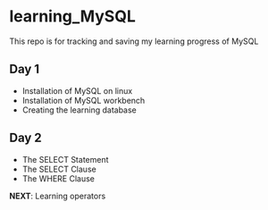 # learning_MySQL
This repo is for tracking and saving my learning progress of MySQL
## Day 1
* Installation of MySQL on linux 
* Installation of MySQL workbench
* Creating the learning database

## Day 2
* The SELECT Statement
* The SELECT Clause
* The WHERE Clause 

**NEXT**: Learning operators
